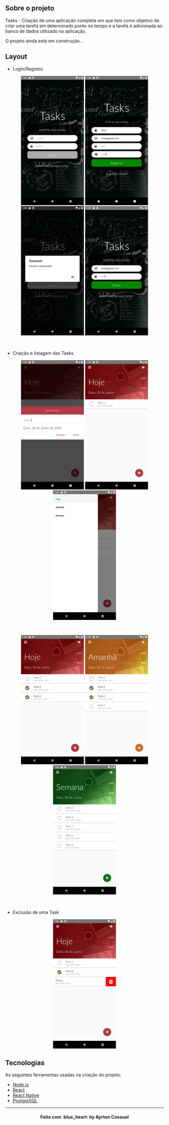 ## Sobre o projeto

Tasks - Criação de uma aplicação completa em que tem como objetivo de criar uma tarefa em determinado ponto no tempo e a tarefa é adicionada ao banco de dados utilizado na aplicação.

O projeto ainda está em construção...
## Layout
- Login/Registro

<p align="center">
  <img alt="tasks-login-register" title="#tasks-login-register" src="./images/login.png" width="200px">

  <img alt="tasks-login-register" title="#tasks-login-register" src="./images/register.png" width="200px">

  <img alt="tasks-login-register" title="#tasks-login-register" src="./images/success-register.png" width="200px">
  
  <img alt="tasks-login-register" title="#tasks-login-register" src="./images/login2.png" width="200px">
</p>
<br>

- Criação e listagem das Tasks

<p align="center">
  <img alt="tasks-list-register" title="#tasks-list-register" src="./images/task-record.png" width="200px">

  <img alt="tasks-list-register" title="#tasks-list-register" src="./images/task-list.png" width="200px">
  
  <img alt="tasks-menu" title="#tasks-menu" src="./images/Menu.png" width="200px">
</p>
<br>

<p align="center">
  <img alt="tasks-list-register" title="#tasks-list-register" src="./images/list-1.png" width="200px">

  <img alt="tasks-list-register" title="#tasks-list-register" src="./images/list-2.png" width="200px">
  
  <img alt="tasks-list-register" title="#tasks-list-register" src="./images/list-3.png" width="200px">
</p>
<br>

- Exclusão de uma Task

<p align="center">
  <img alt="tasks-delete" title="#tasks-delete" src="./images/delete-task.png" width="200px">
</p>

## Tecnologias

As seguintes ferramentas usadas na criação do projeto:

- [Node.js][nodejs]
- [React][reactjs]
- [React Native][rn]
- [PostgreSQL][pg]

---

<h4 align="center">
    Feito com :blue_heart: by Ayrton Cossuol
</h4>


[nodejs]: https://nodejs.org/
[reactjs]: https://reactjs.org
[rn]: https://facebook.github.io/react-native/
[pg]: https://www.postgresql.org/